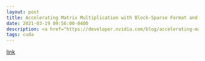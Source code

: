 ```yaml
---
layout: post
title: Accelerating Matrix Multiplication with Block-Sparse Format and Tensor Cores
date: 2021-03-19 09:56:00-0400
description: <a href="https://developer.nvidia.com/blog/accelerating-matrix-multiplication-with-block-sparse-format-and-nvidia-tensor-cores/"><b>link</b></a>
tags: cuda
---
```


<a href="https://developer.nvidia.com/blog/accelerating-matrix-multiplication-with-block-sparse-format-and-nvidia-tensor-cores/">link</a>

